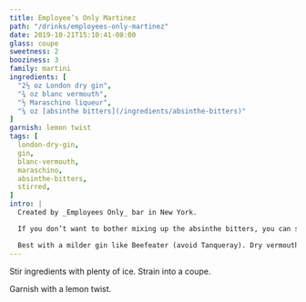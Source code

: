 ```yaml
---
title: Employee’s Only Martinez
path: "/drinks/employees-only-martinez"
date: 2019-10-21T15:10:41-08:00
glass: coupe
sweetness: 2
booziness: 3
family: martini
ingredients: [
  "2½ oz London dry gin",
  "¾ oz blanc vermouth",
  "½ Maraschino liqueur",
  "¼ oz [absinthe bitters](/ingredients/absinthe-bitters)"
]
garnish: lemon twist
tags: [
  london-dry-gin,
  gin,
  blanc-vermouth,
  maraschino,
  absinthe-bitters,
  stirred,
]
intro: |
  Created by _Employees Only_ bar in New York.

  If you don’t want to bother mixing up the absinthe bitters, you can substitute by rinsing the glass with a splash of absinthe or Green Chartreuse, leaving the excess in the glass.

  Best with a milder gin like Beefeater (avoid Tanqueray). Dry vermouth can also be used in place of blanc vermouth.
---
```


Stir ingredients with plenty of ice. Strain into a coupe.

Garnish with a lemon twist.

